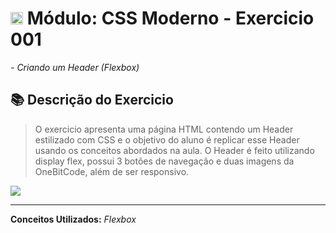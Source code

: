 # <img src="https://cdn.jsdelivr.net/gh/devicons/devicon/icons/css3/css3-original.svg" width="20"/>  Módulo: CSS Moderno - Exercicio 001

*- Criando um Header (Flexbox)*

## 📚 Descrição do Exercicio

> O exercicio apresenta uma página HTML contendo um Header estilizado com CSS e o objetivo do aluno é replicar esse Header usando os conceitos abordados na aula.
O Header é feito utilizando display flex, possui 3 botões de navegação e duas imagens da OneBitCode, além de ser responsivo.

<img src="https://user-images.githubusercontent.com/112811596/215358495-48b79b46-9acc-4f1c-8f53-ff943c2027a8.png">

<hr>

**Conceitos Utilizados:** *Flexbox*
